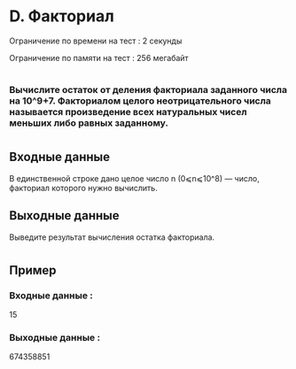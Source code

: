 # D. Факториал
Ограничение по времени на тест : 2 секунды

Ограничение по памяти на тест : 256 мегабайт

#

### Вычислите остаток от деления факториала заданного числа на 10^9+7. Факториалом целого неотрицательного числа называется произведение всех натуральных чисел меньших либо равных заданному.

#

## Входные данные
В единственной строке дано целое число n (0⩽n⩽10^8) — число, факториал которого нужно вычислить.

## Выходные данные
Выведите результат вычисления остатка факториала.

#

## Пример

### Входные данные :
15
### Выходные данные :
674358851